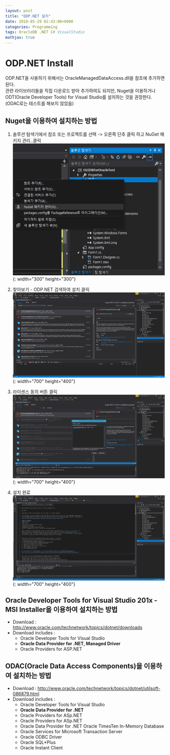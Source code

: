 ```yaml
---
layout: post
title: "ODP.NET 설치"
date: 2018-05-29 02:43:00+0900
categories: Programming
tags: OracleDB .NET C# VisualStudio
mathjax: true
---
```


ODP.NET Install
======================


ODP.NET을 사용하기 위해서는 OracleManagedDataAccess.dll을 참조에 추가하면 된다.   
관련 라이브러리들을 직접 다운로드 받아 추가하여도 되지만, Nuget을 이용하거나 ODT(Oracle Developer Tools) for Visual Studio를 설치하는 것을 권장한다.
(ODAC로는 테스트를 해보지 않았음)


## Nuget을 이용하여 설치하는 방법

1. 솔루션 탐색기에서 참조 또는 프로젝트를 선택 -> 오른쪽 단추 클릭 하고 NuGet 패키지 관리..클릭   
	![NuGet Package Manager](/resource/ODPDotNet/ODPDotNet_NuGet0.png "ODPDotNet_NuGet0"){: width="300" height="300"}

2. 찾아보기 - ODP.NET 검색하여 설치 클릭   
	![NuGet Package Manager](/resource/ODPDotNet/ODPDotNet_NuGet1.png "ODPDotNet_NuGet1"){: width="700" height="400"}

3. 라이센스 동의 버튼 클릭   
	![ODPDotNet_NuGet2](/resource/ODPDotNet/ODPDotNet_NuGet2.png "ODPDotNet_NuGet2"){: width="700" height="400"}

4. 설치 완료   
	![ODPDotNet_NuGet3](/resource/ODPDotNet/ODPDotNet_NuGet3.png "ODPDotNet_NuGet3"){: width="700" height="400"}


## Oracle Developer Tools for Visual Studio 201x - MSI Installer을 이용하여 설치하는 방법
* Download : <http://www.oracle.com/technetwork/topics/dotnet/downloads>
* Download includes :
	- Oracle Developer Tools for Visual Studio
	- <b>Oracle Data Provider for .NET, Managed Driver</b>
	- Oracle Providers for ASP.NET

## ODAC(Oracle Data Access Components)을 이용하여 설치하는 방법
* Download : <http://www.oracle.com/technetwork/topics/dotnet/utilsoft-086879.html>   
* Download includes :
	- Oracle Developer Tools for Visual Studio
	- <b>Oracle Data Provider for .NET</b>
	- Oracle Providers for ASp.NET
	- Oracle Providers for ASp.NET
	- Oracle Data Provider for .NET Oracle TimesTen In-Memory Database
	- Oracle Services for Microsoft Transaction Server
	- Oracle ODBC Driver
	- Oracle SQL*Plus
	- Oracle Instant Client


